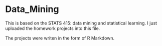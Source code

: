 # Data_Mining

This is based on the STATS 415: data mining and statistical learning. I just uploaded the homework projects into this file.

The projects were writen in the form of R Markdown.

